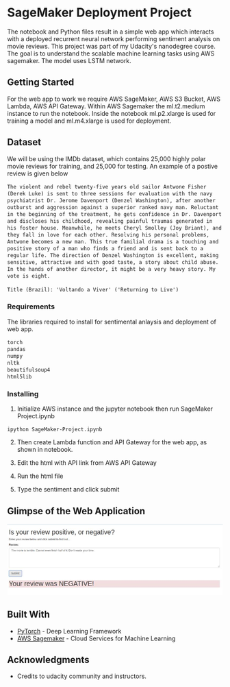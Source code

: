 # SageMaker Deployment Project

The notebook and Python files result in a simple web app which interacts with a deployed recurrent neural network performing sentiment analysis on movie reviews. This project was part of my Udacity's nanodegree course. The goal is to understand the scalable machine learning tasks using AWS sagemaker. The model uses LSTM network.

## Getting Started

For the web app to work we require AWS SageMaker, AWS S3 Bucket, AWS Lambda, AWS API Gateway. Within AWS Sagemaker the ml.t2.medium instance to run the notebook. Inside the notebook ml.p2.xlarge is used for training a model and ml.m4.xlarge is used for deployment.  

## Dataset
We will be using the IMDb dataset, which contains 25,000 highly polar movie reviews for training, and 25,000 for testing. An example of a postive review is given below

```
The violent and rebel twenty-five years old sailor Antwone Fisher (Derek Luke) is sent to three sessions for evaluation with the navy psychiatrist Dr. Jerome Davenport (Denzel Washington), after another outburst and aggression against a superior ranked navy man. Reluctant in the beginning of the treatment, he gets confidence in Dr. Davenport and discloses his childhood, revealing painful traumas generated in his foster house. Meanwhile, he meets Cheryl Smolley (Joy Briant), and they fall in love for each other. Resolving his personal problems, Antwone becomes a new man. This true familial drama is a touching and positive story of a man who finds a friend and is sent back to a regular life. The direction of Denzel Washington is excellent, making sensitive, attractive and with good taste, a story about child abuse. In the hands of another director, it might be a very heavy story. My vote is eight.

Title (Brazil): 'Voltando a Viver' ('Returning to Live')
```


### Requirements

The libraries required to install for sentimental anlaysis and deployment of web app. 

```
torch 
pandas
numpy
nltk
beautifulsoup4
html5lib
```

### Installing

1. Initialize AWS instance and the jupyter notebook then run SageMaker Project.ipynb
  
```
ipython SageMaker-Project.ipynb
```

2. Then create Lambda function and API Gateway for the web app, as shown in notebook.

3. Edit the html with API link from AWS API Gateway

4. Run the html file

5. Type the sentiment and click submit

## Glimpse of the Web Application

![alt text](https://github.com/pr2tik1/sentiment-analysis-webApp/blob/master/sentimental-webapp.jpg?raw=true)

## Built With

* [PyTorch](https://pytorch.org/) - Deep Learning Framework
* [AWS Sagemaker](https://sagemaker.readthedocs.io/en/stable/) - Cloud Services for Machine Learning

## Acknowledgments

* Credits to udacity community and instructors.

